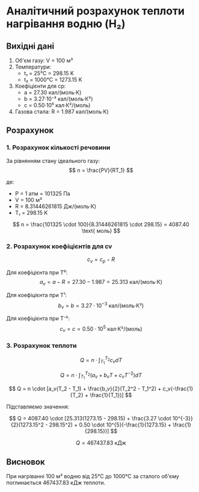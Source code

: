 # Аналітичний розрахунок теплоти нагрівання водню (H₂)

## Вихідні дані

1. Об'єм газу: V = 100 м³
2. Температури:
   - t₁ = 25°C = 298.15 K
   - t₂ = 1000°C = 1273.15 K
3. Коефіцієнти для cp:
   - a = 27.30 кал/(моль·К)
   - b = 3.27·10⁻³ кал/(моль·К²)
   - c = 0.50·10⁵ кал·К²/(моль)
4. Газова стала: R = 1.987 кал/(моль·К)

## Розрахунок

### 1. Розрахунок кількості речовини

За рівнянням стану ідеального газу:
$$ n = \frac{PV}{RT_1} $$

де:
- P = 1 атм = 101325 Па
- V = 100 м³
- R = 8.31446261815 Дж/(моль·К)
- T₁ = 298.15 K

$$ n = \frac{101325 \cdot 100}{8.31446261815 \cdot 298.15} = 4087.40 \text{ моль} $$

### 2. Розрахунок коефіцієнтів для cv

$$ c_v = c_p - R $$

Для коефіцієнта при T⁰:
$$ a_v = a - R = 27.30 - 1.987 = 25.313 \text{ кал/(моль·К)} $$

Для коефіцієнта при T¹:
$$ b_v = b = 3.27 \cdot 10^{-3} \text{ кал/(моль·К²)} $$

Для коефіцієнта при T⁻²:
$$ c_v = c = 0.50 \cdot 10^{5} \text{ кал·К²/(моль)} $$

### 3. Розрахунок теплоти

$$ Q = n \cdot \int_{T_1}^{T_2} c_v dT $$

$$ Q = n \cdot \int_{T_1}^{T_2} (a_v + b_v T + c_v T^{-2}) dT $$

$$ Q = n \cdot [a_v(T_2 - T_1) + \frac{b_v}{2}(T_2^2 - T_1^2) + c_v(-\frac{1}{T_2} + \frac{1}{T_1})] $$

Підставляємо значення:

$$ Q = 4087.40 \cdot [25.313(1273.15 - 298.15) + \frac{3.27 \cdot 10^{-3}}{2}(1273.15^2 - 298.15^2) + 0.50 \cdot 10^{5}(-\frac{1}{1273.15} + \frac{1}{298.15})] $$

$$ Q = 467437.83 \text{ кДж} $$

## Висновок

При нагріванні 100 м³ водню від 25°C до 1000°C за сталого об'єму поглинається 467437.83 кДж теплоти.
